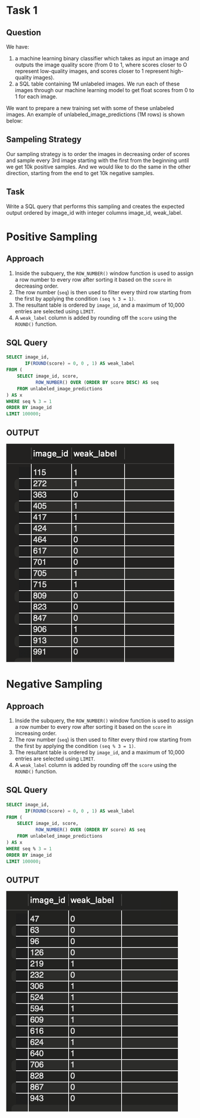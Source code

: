 
# Task 1

## Question

We have:
1. a machine learning binary classifier which takes as input an image and outputs the image quality score (from 0 to 1, where scores closer to O represent low-quality images, and scores closer to 1 represent high-quality images).
2. a SQL table containing 1M unlabeled images. We run each of these images through our machine learning model to get float scores from 0 to 1 for each image.

We want to prepare a new training set with some of these unlabeled images. An example of unlabeled_image_predictions (1M rows) is shown below:

## Sampeling Strategy

Our sampling strategy is to order the images in decreasing order of scores and sample every 3rd image starting with the first from the beginning until we get 10k positive samples. And we would like to do the same in the other direction, starting from the end to get 10k negative samples.


## Task

 Write a SQL query that performs this sampling and creates the expected output ordered by image_id with integer columns image_id, weak_label.



# Positive Sampling

## Approach

1. Inside the subquery, the `ROW_NUMBER()` window function is used to assign a row number to every row after sorting it based on the `score` in decreasing order.
2. The row number (`seq`) is then used to filter every third row starting from the first by applying the condition `(seq % 3 = 1)`.
3. The resultant table is ordered by `image_id`, and a maximum of 10,000 entries are selected using `LIMIT`.
4. A `weak_label` column is added by rounding off the `score` using the `ROUND()` function.

## SQL Query

```sql
SELECT image_id,
       IF(ROUND(score) = 0, 0 , 1) AS weak_label
FROM (
    SELECT image_id, score,
           ROW_NUMBER() OVER (ORDER BY score DESC) AS seq
    FROM unlabeled_image_predictions
) AS x
WHERE seq % 3 = 1
ORDER BY image_id
LIMIT 100000;
```

## OUTPUT

![Alt text](./positive.png)

# Negative Sampling

## Approach

1. Inside the subquery, the `ROW_NUMBER()` window function is used to assign a row number to every row after sorting it based on the `score` in increasing order.
2. The row number (`seq`) is then used to filter every third row starting from the first by applying the condition `(seq % 3 = 1)`.
3. The resultant table is ordered by `image_id`, and a maximum of 10,000 entries are selected using `LIMIT`.
4. A `weak_label` column is added by rounding off the `score` using the `ROUND()` function.

## SQL Query

```sql
SELECT image_id,
       IF(ROUND(score) = 0, 0 , 1) AS weak_label
FROM (
    SELECT image_id, score,
           ROW_NUMBER() OVER (ORDER BY score) AS seq
    FROM unlabeled_image_predictions
) AS x
WHERE seq % 3 = 1
ORDER BY image_id
LIMIT 100000;
```
## OUTPUT

![Alt text](./negative.png)

